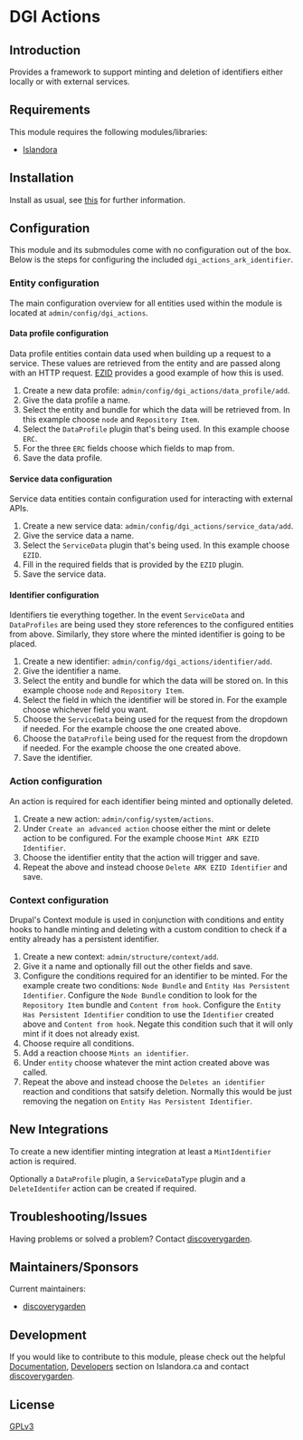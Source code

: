 # DGI Actions

## Introduction

Provides a framework to support minting and deletion of identifiers either locally or with external services.

## Requirements

This module requires the following modules/libraries:

* [Islandora](https://github.com/Islandora/islandora)

## Installation

Install as usual, see
[this](https://drupal.org/documentation/install/modules-themes/modules-8) for
further information.

## Configuration

This module and its submodules come with no configuration out of the box. Below
is the steps for configuring the included `dgi_actions_ark_identifier`.

### Entity configuration
The main configuration overview for all entities used within the module is
located at `admin/config/dgi_actions`.

#### Data profile configuration
Data profile entities contain data used when building up a request to a service. These values are retrieved from
the entity and are passed along with an HTTP request. [EZID](https://ezid.cdlib.org/doc/apidoc.html#metadata-profiles) provides a good example of how this is used.

1. Create a new data profile: `admin/config/dgi_actions/data_profile/add`.
2. Give the data profile a name.
3. Select the entity and bundle for which the data will be retrieved from. In this example choose `node` and `Repository Item`.
4. Select the `DataProfile` plugin that's being used. In this example choose `ERC`.
5. For the three `ERC` fields choose which fields to map from.
6. Save the data profile.

#### Service data configuration
Service data entities contain configuration used for interacting with external APIs.

1. Create a new service data: `admin/config/dgi_actions/service_data/add`.
2. Give the service data a name.
3. Select the `ServiceData` plugin that's being used. In this example choose `EZID`.
4. Fill in the required fields that is provided by the `EZID` plugin.
5. Save the service data.

#### Identifier configuration
Identifiers tie everything together. In the event `ServiceData` and `DataProfiles` are being used they
store references to the configured entities from above. Similarly, they store where the minted identifier is going to be placed.

1. Create a new identifier: `admin/config/dgi_actions/identifier/add`.
2. Give the identifier a name.
3. Select the entity and bundle for which the data will be stored on. In this example choose `node` and `Repository Item`.
4. Select the field in which the identifier will be stored in. For the example choose whichever field you want.
5. Choose the `ServiceData` being used for the request from the dropdown if needed. For the example choose the one created above.
6. Choose the `DataProfile` being used for the request from the dropdown if needed. For the example choose the one created above.
7. Save the identifier.

### Action configuration
An action is required for each identifier being minted and optionally deleted.

1. Create a new action: `admin/config/system/actions`.
2. Under `Create an advanced action` choose either the mint or delete action to be configured. For the example choose `Mint ARK EZID Identifier`.
3. Choose the identifier entity that the action will trigger and save.
4. Repeat the above and instead choose `Delete ARK EZID Identifier` and save.

### Context configuration
Drupal's Context module is used in conjunction with conditions and entity hooks to handle minting and deleting with a custom condition to check if a entity already has a persistent identifier.

1. Create a new context: `admin/structure/context/add`.
2. Give it a name and optionally fill out the other fields and save.
3. Configure the conditions required for an identifier to be minted. For the example create two conditions: `Node Bundle` and `Entity Has Persistent Identifier`. Configure the `Node Bundle` condition to look for the `Repository Item` bundle and `Content from hook`. Configure the `Entity Has Persistent Identifier` condition to use the `Identifier` created above and `Content from hook`. Negate this condition such that it will only mint if it does not already exist.
4. Choose require all conditions.
4. Add a reaction choose `Mints an identifier`.
5. Under `entity` choose whatever the mint action created above was called.
6. Repeat the above and instead choose the `Deletes an identifier` reaction and conditions that satsify deletion. Normally this would be just removing the negation on `Entity Has Persistent Identifier`.

## New Integrations

To create a new identifier minting integration at least a `MintIdentifier` action is required.

Optionally a `DataProfile` plugin, a `ServiceDataType` plugin and a `DeleteIdentifer` action can be created if required.

## Troubleshooting/Issues

Having problems or solved a problem? Contact
[discoverygarden](http://support.discoverygarden.ca).

## Maintainers/Sponsors

Current maintainers:

* [discoverygarden](http://www.discoverygarden.ca)

## Development

If you would like to contribute to this module, please check out the helpful
[Documentation](https://github.com/Islandora/islandora/wiki#wiki-documentation-for-developers),
[Developers](http://islandora.ca/developers) section on Islandora.ca and
contact [discoverygarden](http://support.discoverygarden.ca).

## License

[GPLv3](http://www.gnu.org/licenses/gpl-3.0.txt)
